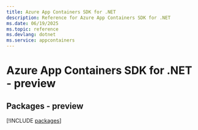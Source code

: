 ```yaml
---
title: Azure App Containers SDK for .NET
description: Reference for Azure App Containers SDK for .NET
ms.date: 06/19/2025
ms.topic: reference
ms.devlang: dotnet
ms.service: appcontainers
---
```

# Azure App Containers SDK for .NET - preview
## Packages - preview
[!INCLUDE [packages](app-containers-index.md)]